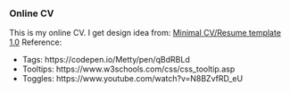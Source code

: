 ### Online CV
This is my online CV. 
I get design idea from: [Minimal CV/Resume template 1.0](https://www.figma.com/community/file/907237845110590280) 
Reference:
<ul>
  <li>Tags: https://codepen.io/Metty/pen/qBdRBLd</li>
  <li>Tooltips: https://www.w3schools.com/css/css_tooltip.asp</li>
  <li>Toggles: https://www.youtube.com/watch?v=N8BZvfRD_eU</li>
</ul>
